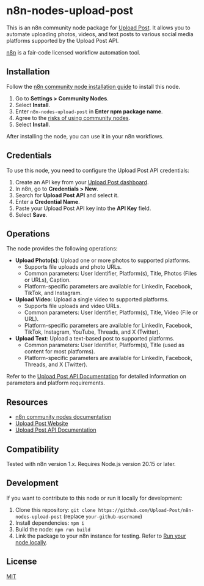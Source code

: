 # n8n-nodes-upload-post

This is an n8n community node package for [Upload Post](https://www.upload-post.com/). It allows you to automate uploading photos, videos, and text posts to various social media platforms supported by the Upload Post API.

[n8n](https://n8n.io/) is a fair-code licensed workflow automation tool.

## Installation

Follow the [n8n community node installation guide](https://docs.n8n.io/integrations/community-nodes/installation/) to install this node.

1.  Go to **Settings > Community Nodes**.
2.  Select **Install**.
3.  Enter `n8n-nodes-upload-post` in **Enter npm package name**.
4.  Agree to the [risks of using community nodes](https://docs.n8n.io/integrations/community-nodes/risks/).
5.  Select **Install**.

After installing the node, you can use it in your n8n workflows.

## Credentials

To use this node, you need to configure the Upload Post API credentials:

1.  Create an API key from your [Upload Post dashboard](https://www.upload-post.com/).
2.  In n8n, go to **Credentials > New**.
3.  Search for **Upload Post API** and select it.
4.  Enter a **Credential Name**.
5.  Paste your Upload Post API key into the **API Key** field.
6.  Select **Save**.

## Operations

The node provides the following operations:

*   **Upload Photo(s)**: Upload one or more photos to supported platforms.
    *   Supports file uploads and photo URLs.
    *   Common parameters: User Identifier, Platform(s), Title, Photos (Files or URLs), Caption.
    *   Platform-specific parameters are available for LinkedIn, Facebook, TikTok, and Instagram.
*   **Upload Video**: Upload a single video to supported platforms.
    *   Supports file uploads and video URLs.
    *   Common parameters: User Identifier, Platform(s), Title, Video (File or URL).
    *   Platform-specific parameters are available for LinkedIn, Facebook, TikTok, Instagram, YouTube, Threads, and X (Twitter).
*   **Upload Text**: Upload a text-based post to supported platforms.
    *   Common parameters: User Identifier, Platform(s), Title (used as content for most platforms).
    *   Platform-specific parameters are available for LinkedIn, Facebook, Threads, and X (Twitter).

Refer to the [Upload Post API Documentation](https://docs.upload-post.com) for detailed information on parameters and platform requirements.

## Resources

*   [n8n community nodes documentation](https://docs.n8n.io/integrations/community-nodes/)
*   [Upload Post Website](https://www.upload-post.com/)
*   [Upload Post API Documentation](https://docs.upload-post.com)

## Compatibility

Tested with n8n version 1.x.
Requires Node.js version 20.15 or later.

## Development

If you want to contribute to this node or run it locally for development:

1.  Clone this repository: `git clone https://github.com/Upload-Post/n8n-nodes-upload-post` (replace `your-github-username`)
2.  Install dependencies: `npm i`
3.  Build the node: `npm run build`
4.  Link the package to your n8n instance for testing. Refer to [Run your node locally](https://docs.n8n.io/integrations/creating-nodes/test/run-node-locally/).

## License

[MIT](LICENSE.md)
